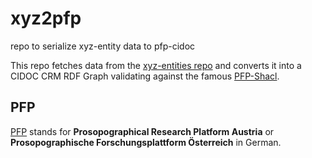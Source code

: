 # xyz2pfp
repo to serialize xyz-entity data to pfp-cidoc

This repo fetches data from the [xyz-entities repo](https://github.com/xyz-project/xyz-entities) and converts it into a CIDOC CRM RDF Graph validating against the famous [PFP-Shacl](https://pfp-schema.acdh.oeaw.ac.at/shacl/shacl.ttl).

## PFP
[PFP](https://www.oeaw.ac.at/acdh/research/dh-research-infrastructure/activities/modelling-humanities-data/pfp-prosopographical-research-platform-austria) stands for **Prosopographical Research Platform Austria** or **Prosopographische Forschungsplattform Österreich** in German.
